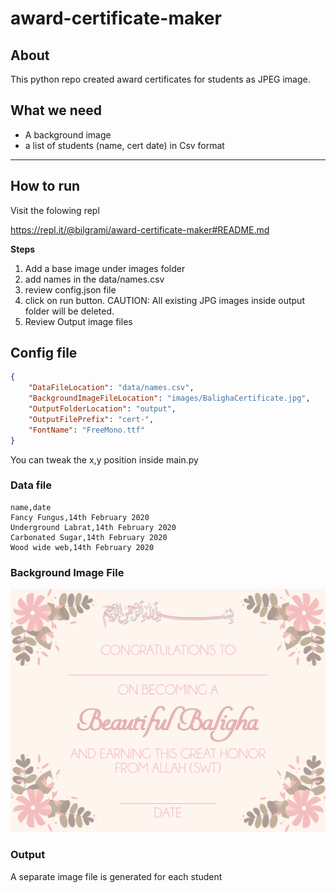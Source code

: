 # award-certificate-maker

## About
This python repo created award certificates for students as JPEG image. 

## What we need
- A background image 
- a list of students (name, cert date) in Csv format

---
## How to run
Visit the folowing repl

https://repl.it/@bilgrami/award-certificate-maker#README.md

**Steps**

1) Add a base image under images folder
2) add names in the data/names.csv
3) review config.json file
4) click on run button. CAUTION: All existing JPG images inside output folder will be deleted.
5) Review Output image files

## Config file 

```json
{
    "DataFileLocation": "data/names.csv",
    "BackgroundImageFileLocation": "images/BalighaCertificate.jpg",
    "OutputFolderLocation": "output",
    "OutputFilePrefix": "cert-",
    "FontName": "FreeMono.ttf"
}
```

You can tweak the x,y position inside main.py

### Data file 

```csv
name,date
Fancy Fungus,14th February 2020
Underground Labrat,14th February 2020
Carbonated Sugar,14th February 2020
Wood wide web,14th February 2020
```

### Background Image File 

![background image](images/BalighaCertificate.jpg)

### Output
A separate image file is generated for each student
